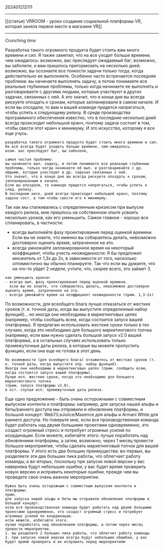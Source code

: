 202401212111
***
[[(статья) VRROOM - уроки создания социальной платформы VR, которая заняла первое место в магазине VR]]
***
*Crunching time*

Разработка такого огромного продукта будет стоить вам много времени и сил. Я также заметил, что на все уходит больше времени, чем ожидалось: возможно, вас преследует ожидаемый баг; возможно, вы заболели, и вам пришлось притормозить на несколько дней; возможно, вы осознаете все тонкости задачи только тогда, когда действительно ее выполняете. Особенно часто встречается последняя проблема: вы начинаете выполнять задачу, а потом понимаете все реальные глубинные проблемы, только когда начинаете ее выполнять и разговариваете с другими людьми, которые участвуют в других задачах, связанных с ней. А это значит, что в конце дня вы всегда рискуете опоздать к срокам, которые запланировали в самом начале. И если вы опоздали, то вам и вашей команде придется напрягаться, чтобы успеть к следующему релизу. В среде производства программного обеспечения известно, что в последние несколько дней всегда происходит небольшой кранч, поэтому задача состоит в том, чтобы свести этот кранч к минимуму. И это искусство, которому я все еще учусь.

```
разработка такого огромного продукта будет стоить много времени и сил. 
На всё всегда будет уходить больше времени, чем ожидалось.
возм. вас преследует баг, вы заболели, 

самая частая проблема:
вы начинаете вып. задачу, и потом понимаете все реальные глубинные проблемы, только когда начинаете её вып. и разговаривайте с др. людьми, которые участвуют в др. задачах связанных с ней.
Это значит, что в конце дня вы всегда рискуете опоздать к срокам, запланированным в начале.
Если вы опоздали, то команде придется напрягаться, чтобы успеть к след. релизу.
В последнии неск. дней всегда происходит небольшой кранч, поэтому задача сост. в том чтобы свести его к минимуму.
```

Так как мы сталкивались с определенным кризисом при выпуске каждого релиза, мне пришлось на собственном опыте усвоить несколько уроков, как его уменьшить. Самое главное - хорошо все спланировать, в частности:

- всегда выполняйте фазу проектирования перед оценкой времени. Если вы не знаете, что именно вы собираетесь делать, невозможно достоверно оценить время, затраченное на это.
- всегда умножайте запланированное время на некоторый коэффициент, чтобы учесть неожиданности: Я бы предложил множитель от 1,3х до 2х, в зависимости от того, насколько оптимистично вы обычно планируете. Так что если вы думаете, что на что-то уйдет 2 недели, учтите, что, скорее всего, это займет 3.

```
как уменьшить кранчи:
- всегда вып. фазу проектирования перед оценкой времени.
  если вы не знаете, что собираетесь делать, невозможно достоверно оценить время, затраченное на это.
- всегда умножайте время на коэффициент неожиданности (прим. 1,3-2x)
```

По возможности, для всеобщего блага лучше отказаться от жестких сроков (т. е. точной даты, когда вы выпустите определенный набор функций)... но иногда они необходимы в маркетинговых целях (например, чтобы сообщить всем, когда состоится запуск вашей платформы). Я предлагаю использовать жесткие сроки только в тех случаях, когда это необходимо для большого маркетингового толчка (например, если вам нужно сделать большой запуск v2.0 вашей платформы), а в остальных случаях использовать только промежуточные даты релиза, в которые вы можете пропустить функцию, если она еще не готова в этот день.

```
По возможности (для всеобщего блага) откажитесь от жестких сроков (т. е. точной даты, когда выпустите опр. набор функций).
Иногда они необходимы в маркетинговых целях (прим. сообщить всем, когда состоится запуск вашей платформы).
Лучше исп. жесткие сроки, когда это необходимо для большого маркетингового толчка
(прим. запуск платформы v2.0), 
в ост. случая исп. промежуточные даты релиза.
```

Еще одно предложение - быть очень осторожными с совместным выпуском контента и платформы: например, для запуска нашей альфы и беты/раннего доступа мы отправили и обновление платформы, и большой концерт: Web7/LeJuiice/Maxence для альфы и Armani White для раннего доступа. Но поверьте мне, если вся производственная команда будет работать над двумя большими проектами одновременно, это создаст огромный стресс и потребует огромных усилий по координации. Если можете, избегайте этого: лучше поработать над обновлением платформы, а затем, возможно, через 1 месяц провести большое мероприятие, чтобы сделать маркетинговый толчок для вашей платформы. У этого есть два больших преимущества: во-первых, вы разделяете эти два больших пика работы, что облегчает работу команды; а во-вторых, поскольку при запуске новой версии у вас наверняка будут небольшие ошибки, у вас будет время проверить новую версию и исправить некоторые ошибки, прежде чем вы проведете свое очень важное мероприятие.

```
Нужно быть очень осторожным с совместным выпуском контента и платформы:
прим.
для запуска нашей альфы и беты мы отправили обновление платформы и большой концерт.
если вся производственная команда будет работать над двумя большими проектами одновременно, это создаст огромный стресс и потребует огромных усилий по координации.
если можете, избегайте этого. 
лучше поработать над обновлением платформы, а потом через месяц провести мероприятие.
1. вы разделите 2 больших пика работы, что облегчит работу команды
2. при запуске новой версии всегда будут небольшие обшибки, у вас будет время проверить и их исправить перед мероприятием
```